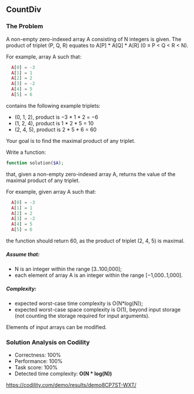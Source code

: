 ## CountDiv

### The Problem

A non-empty zero-indexed array A consisting of N integers is given. The product of triplet (P, Q, R) equates to A[P] * A[Q] * A[R] (0 ≤ P < Q < R < N).

For example, array A such that:
```php
  A[0] = -3
  A[1] = 1
  A[2] = 2
  A[3] = -2
  A[4] = 5
  A[5] = 6
```
contains the following example triplets:

* (0, 1, 2), product is −3 * 1 * 2 = −6
* (1, 2, 4), product is 1 * 2 * 5 = 10
* (2, 4, 5), product is 2 * 5 * 6 = 60

Your goal is to find the maximal product of any triplet.

Write a function:
```php
function solution($A);
```
that, given a non-empty zero-indexed array A, returns the value of the maximal product of any triplet.

For example, given array A such that:
```php
  A[0] = -3
  A[1] = 1
  A[2] = 2
  A[3] = -2
  A[4] = 5
  A[5] = 6
```
the function should return 60, as the product of triplet (2, 4, 5) is maximal.

##### Assume that:
* N is an integer within the range [3..100,000];
* each element of array A is an integer within the range [−1,000..1,000].

##### Complexity:
* expected worst-case time complexity is O(N*log(N));
* expected worst-case space complexity is O(1), beyond input storage (not counting the storage required for input arguments).

Elements of input arrays can be modified.

### Solution Analysis on Codility
* Correctness: 100%
* Performance: 100%
* Task score: 100%
* Detected time complexity: __O(N * log(N))__

https://codility.com/demo/results/demo8CP7ST-WXT/
